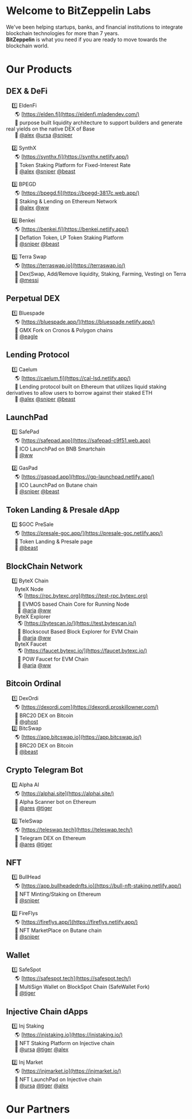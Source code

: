 # Welcome to BitZeppelin Labs

We've been helping startups, banks, and financial institutions to integrate blockchain technologies for more than 7 years. <br />
**BitZeppelin** is what you need if you are ready to move towards the blockchain world. <br />

# Our Products
## DEX & DeFi
&nbsp; &nbsp; 1️⃣  EldenFi <br />
&nbsp; &nbsp; &nbsp; 🌎 [https://elden.fi](https://eldenfi.mladendev.com/) <br />
&nbsp; &nbsp; &nbsp; 📌 purpose built liquidity architecture to support builders and generate real yields on the native DEX of Base <br />
&nbsp; &nbsp; &nbsp; 👥 [@alex](https://t.me/whaler0x) [@ursa](https://t.me/mladendev) [@sniper](https://t.me/zxapolloeth)<br />
<br />
&nbsp; &nbsp; 2️⃣  SynthX <br />
&nbsp; &nbsp; &nbsp; 🌎 [https://synthx.fi](https://synthx.netlify.app/) <br />
&nbsp; &nbsp; &nbsp; 📌 Token Staking Platform for Fixed-Interest Rate <br />
&nbsp; &nbsp; &nbsp; 👥 [@alex](https://t.me/whaler0x) [@sniper](https://t.me/zxapolloeth) [@beast](https://t.me/crypto0405)<br />
<br />
&nbsp; &nbsp; 3️⃣  BPEGD <br />
&nbsp; &nbsp; &nbsp; 🌎 [https://bpegd.fi](https://bpegd-3817c.web.app/) <br />
&nbsp; &nbsp; &nbsp; 📌 Staking & Lending on Ethereum Network <br />
&nbsp; &nbsp; &nbsp; 👥 [@alex](https://t.me/whaler0x) [@ww](https://t.me/ktman114)<br />
<br />
&nbsp; &nbsp; 4️⃣  Benkei <br />
&nbsp; &nbsp; &nbsp; 🌎 [https://benkei.fi](https://benkei.netlify.app/) <br />
&nbsp; &nbsp; &nbsp; 📌 Deflation Token, LP Token Staking Platform <br />
&nbsp; &nbsp; &nbsp; 👥 [@sniper](https://t.me/zxapolloeth) [@beast](https://t.me/crypto0405)<br />
<br />
&nbsp; &nbsp; 5️⃣  Terra Swap <br />
&nbsp; &nbsp; &nbsp; 🌎 [https://terraswap.io](https://terraswap.io/) <br />
&nbsp; &nbsp; &nbsp; 📌 Dex(Swap, Add/Remove liquidity, Staking, Farming, Vesting) on Terra <br />
&nbsp; &nbsp; &nbsp; 👥 [@messi](https://t.me/@legendblockchain)<br />

## Perpetual DEX
&nbsp; &nbsp; 1️⃣  Bluespade <br />
&nbsp; &nbsp; &nbsp; 🌎 [https://bluespade.app/](https://bluespade.netlify.app/) <br />
&nbsp; &nbsp; &nbsp; 📌 GMX Fork on Cronos & Polygon chains <br />
&nbsp; &nbsp; &nbsp; 👥 [@eagle](https://t.me/cryptofieldking) <br />

## Lending Protocol
&nbsp; &nbsp; 1️⃣  Caelum  <br />
&nbsp; &nbsp; &nbsp; 🌎 [https://caelum.fi](https://cal-lsd.netlify.app/) <br />
&nbsp; &nbsp; &nbsp; 📌 Lending protocol built on Ethereum that utilizes liquid staking derivatives to allow users to borrow against their staked ETH <br />
&nbsp; &nbsp; &nbsp; 👥 [@alex](https://t.me/whaler0x) [@sniper](https://t.me/zxapolloeth) [@beast](https://t.me/crypto0405)<br />

## LaunchPad
&nbsp; &nbsp; 1️⃣  SafePad <br />
&nbsp; &nbsp; &nbsp; 🌎 [https://safepad.app](https://safepad-c9f51.web.app) <br />
&nbsp; &nbsp; &nbsp; 📌 ICO LaunchPad on BNB Smartchain <br />
&nbsp; &nbsp; &nbsp; 👥 [@ww](https://t.me/ktman114) <br />
<br />
&nbsp; &nbsp; 2️⃣  GasPad <br />
&nbsp; &nbsp; &nbsp; 🌎 [https://gaspad.app](https://gp-launchpad.netlify.app/) <br />
&nbsp; &nbsp; &nbsp; 📌 ICO LaunchPad on Butane chain <br />
&nbsp; &nbsp; &nbsp; 👥 [@sniper](https://t.me/zxapolloeth) [@beast](https://t.me/crypto0405)<br />

## Token Landing & Presale dApp
&nbsp; &nbsp; 1️⃣  $GOC PreSale <br />
&nbsp; &nbsp; &nbsp; 🌎 [https://presale-goc.app/](https://presale-goc.netlify.app/) <br />
&nbsp; &nbsp; &nbsp; 📌 Token Landing & Presale page <br />
&nbsp; &nbsp; &nbsp; 👥 [@beast](https://t.me/crypto0405)<br />

## BlockChain Network
&nbsp; &nbsp; 1️⃣  ByteX Chain <br />
&nbsp; &nbsp; &nbsp; ByteX Node <br />
&nbsp; &nbsp; &nbsp; &nbsp; 🌎 [https://rpc.bytexc.org](https://test-rpc.bytexc.org) <br />
&nbsp; &nbsp; &nbsp; &nbsp; 📌 EVMOS based Chain Core for Running Node <br />
&nbsp; &nbsp; &nbsp; &nbsp; 👥 [@aria](https://t.me/DreamWorksDev) [@ww](https://t.me/ktman114)<br />
&nbsp; &nbsp; &nbsp; ByteX Explorer <br />
&nbsp; &nbsp; &nbsp; &nbsp; 🌎 [https://bytescan.io/](https://test.bytescan.io/) <br />
&nbsp; &nbsp; &nbsp; &nbsp; 📌 Blockscout Based Block Explorer for EVM Chain <br />
&nbsp; &nbsp; &nbsp; &nbsp; 👥 [@aria](https://t.me/DreamWorksDev) [@ww](https://t.me/ktman114)<br />
&nbsp; &nbsp; &nbsp; ByteX Faucet <br />
&nbsp; &nbsp; &nbsp; &nbsp; 🌎 [https://faucet.bytexc.io/](https://faucet.bytexc.io/) <br />
&nbsp; &nbsp; &nbsp; &nbsp; 📌 POW Faucet for EVM Chain <br />
&nbsp; &nbsp; &nbsp; &nbsp; 👥 [@aria](https://t.me/DreamWorksDev) [@ww](https://t.me/ktman114)<br />

## Bitcoin Ordinal
&nbsp; &nbsp; 1️⃣  DexOrdi <br />
&nbsp; &nbsp; &nbsp; 🌎 [https://dexordi.com](https://dexordi.proskillowner.com/) <br />
&nbsp; &nbsp; &nbsp; 📌 BRC20 DEX on Bitcoin <br />
&nbsp; &nbsp; &nbsp; 👥 [@ghost](https://t.me/proskillowner)
<br />
&nbsp; &nbsp; 2️⃣  BitcSwap <br />
&nbsp; &nbsp; &nbsp; 🌎 [https://app.bitcswap.io](https://app.bitcswap.io/) <br />
&nbsp; &nbsp; &nbsp; 📌 BRC20 DEX on Bitcoin <br />
&nbsp; &nbsp; &nbsp; 👥 [@beast](https://t.me/crypto0405) <br />

## Crypto Telegram Bot
&nbsp; &nbsp; 1️⃣  Alpha AI  <br />
&nbsp; &nbsp; &nbsp; 🌎 [https://alphai.site](https://alphai.site/) <br />
&nbsp; &nbsp; &nbsp; 📌 Alpha Scanner bot on Ethereum <br />
&nbsp; &nbsp; &nbsp; 👥 [@ares](https://t.me/Sparkleye) [@tiger](https://t.me/DraganManager) <br />
<br />
&nbsp; &nbsp; 2️⃣  TeleSwap <br />
&nbsp; &nbsp; &nbsp; 🌎 [https://teleswap.tech](https://teleswap.tech/) <br />
&nbsp; &nbsp; &nbsp; 📌 Telegram DEX on Ethereum <br />
&nbsp; &nbsp; &nbsp; 👥 [@ares](https://t.me/Sparkleye) [@tiger](https://t.me/DraganManager) <br />

## NFT
&nbsp; &nbsp; 1️⃣  BullHead <br />
&nbsp; &nbsp; &nbsp; 🌎 [https://app.bullheadednfts.io](https://bull-nft-staking.netlify.app/) <br />
&nbsp; &nbsp; &nbsp; 📌 NFT Minting/Staking on Ethereum <br />
&nbsp; &nbsp; &nbsp; 👥 [@sniper](https://t.me/zxapolloeth) <br />
<br />
&nbsp; &nbsp; 2️⃣  FireFlys <br />
&nbsp; &nbsp; &nbsp; 🌎 [https://fireflys.app/](https://fireflys.netlify.app/) <br />
&nbsp; &nbsp; &nbsp; 📌 NFT MarketPlace on Butane chain <br />
&nbsp; &nbsp; &nbsp; 👥 [@sniper](https://t.me/zxapolloeth) <br />

## Wallet
&nbsp; &nbsp; 1️⃣  SafeSpot <br />
&nbsp; &nbsp; &nbsp; 🌎 [https://safespot.tech](https://safespot.tech/) <br />
&nbsp; &nbsp; &nbsp; 📌 MultiSign Wallet on BlockSpot Chain (SafeWallet Fork) <br />
&nbsp; &nbsp; &nbsp; 👥 [@tiger](https://t.me/DraganManager) <br />

## Injective Chain dApps
&nbsp; &nbsp; 1️⃣  Inj Staking <br />
&nbsp; &nbsp; &nbsp; 🌎 [https://injstaking.io](https://injstaking.io/) <br />
&nbsp; &nbsp; &nbsp; 📌 NFT Staking Platform on Injective chain<br />
&nbsp; &nbsp; &nbsp; 👥 [@ursa](https://t.me/mladendev) [@tiger](https://t.me/DraganManager) [@alex](https://t.me/whaler0x) <br />
<br />
&nbsp; &nbsp; 2️⃣  Inj Market <br />
&nbsp; &nbsp; &nbsp; 🌎 [https://injmarket.io](https://injmarket.io/) <br />
&nbsp; &nbsp; &nbsp; 📌 NFT LaunchPad on Injective chain<br />
&nbsp; &nbsp; &nbsp; 👥 [@ursa](https://t.me/mladendev) [@tiger](https://t.me/DraganManager) [@alex](https://t.me/whaler0x) <br />

# Our Partners

